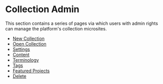 # Collection Admin

This section contains a series of pages via which users with admin rights can
manage the platform's collection microsites.

* [New Collection](/admin/collection/new.md)
* [Open Collection](/admin/collection/open.md)
* [Settings](/admin/collection/settings.md)
* [Content](/admin/collection/content.md)
* [Terminology](/admin/collection/terminology.md)
* [Tags](/admin/collection/tags.md)
* [Featured Projects](/admin/collection/featured.md)
* [Delete](/admin/collection/delete.md)

